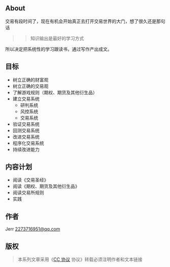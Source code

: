 ## About
交易有段时间了，现在有机会开始真正去打开交易世界的大门，想了很久还是那句话
>> 知识输出是最好的学习方式

所以决定把系统性的学习跟读书，通过写作产出成文。


## 目标
- 树立正确的财富观
- 树立正确的交易观
- 了解游戏规则（期权、期货及其他衍生品）
- 建立交易系统
  - 研判系统
  - 风控系统
  - 交易系统
- 验证交易系统
- 回测交易系统
- 改进交易系统
- 程序化交易系统
- 持续改进能力

## 内容计划
* 阅读《交易圣经》
* 阅读《期权、期货及其他衍生品》
* 阅读交易所规则
* 实践

## 作者
Jerr <2273716951@qq.com>

## 版权

>本系列文章采用《[CC 协议](https://creativecommons.org/licenses/by-nc-nd/4.0/legalcode.zh-Hans) 协议》转载必须注明作者和文本链接
